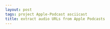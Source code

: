 ```yaml
---
layout: post
tags: project Apple-Podcast asciicast
title: extract audio URLs from Apple Podcasts
---
```


<script id="asciicast-WxVVy3MF8mxnfLTuPDA6KMLJc" src="https://asciinema.org/a/WxVVy3MF8mxnfLTuPDA6KMLJc.js" async></script>